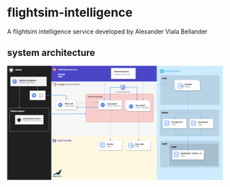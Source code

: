 ﻿# flightsim-intelligence
A flightsim intelligence service developed by Alexander Viala Bellander

## system architecture
![Architecture](architecture.png)
